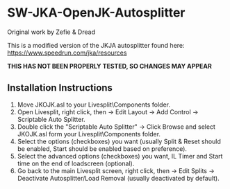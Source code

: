 # SW-JKA-OpenJK-Autosplitter
Original work by Zefie &amp; Dread

This is a modified version of the JKJA autosplitter found here: https://www.speedrun.com/jka/resources

__THIS HAS NOT BEEN PROPERLY TESTED, SO CHANGES MAY APPEAR__


## Installation Instructions ## 
1. Move JKOJK.asl to your Livesplit\Components folder.
2. Open Livesplit, right click, then -> Edit Layout -> Add Control -> Scriptable Auto Splitter.
3. Double click the "Scriptable Auto Splitter" -> Click Browse and select JKOJK.asl form your Livesplit\Components folder.
4. Select the options (checkboxes) you want (usually Split & Reset should be enabled, Start should be enabled based on preference).
5. Select the advanced options (checkboxes) you want, IL Timer and Start time on the end of loadscreen (optional).
6. Go back to the main Livesplit screen, right click, then -> Edit Splits -> Deactivate Autosplitter/Load Removal (usually deactivated by default).
